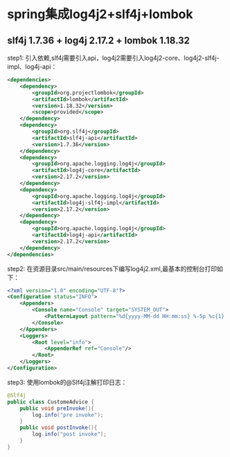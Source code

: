 # spring集成log4j2+slf4j+lombok
## slf4j 1.7.36 + log4j 2.17.2 + lombok 1.18.32
step1: 引入依赖,slf4j需要引入api，log4j2需要引入log4j2-core、log4j2-slf4j-impl、log4j-api：
```xml
<dependencies>
    <dependency>
        <groupId>org.projectlombok</groupId>
        <artifactId>lombok</artifactId>
        <version>1.18.32</version>
        <scope>provided</scope>
    </dependency>
    <dependency>
        <groupId>org.slf4j</groupId>
        <artifactId>slf4j-api</artifactId>
        <version>1.7.36</version>
    </dependency>
    <dependency>
        <groupId>org.apache.logging.log4j</groupId>
        <artifactId>log4j-core</artifactId>
        <version>2.17.2</version>
    </dependency>
    <dependency>
        <groupId>org.apache.logging.log4j</groupId>
        <artifactId>log4j-slf4j-impl</artifactId>
        <version>2.17.2</version>
    </dependency>
    <dependency>
        <groupId>org.apache.logging.log4j</groupId>
        <artifactId>log4j-api</artifactId>
        <version>2.17.2</version>
    </dependency>
</dependencies>
```
step2: 在资源目录src/main/resources下编写log4j2.xml,最基本的控制台打印如下：
```xml
<?xml version="1.0" encoding="UTF-8"?>
<Configuration status="INFO">
    <Appenders>
        <Console name="Console" target="SYSTEM_OUT">
            <PatternLayout pattern="%d{yyyy-MM-dd HH:mm:ss} %-5p %c{1}:%L - %m%n"/>
        </Console>
    </Appenders>
    <Loggers>
        <Root level="info">
            <AppenderRef ref="Console"/>
        </Root>
    </Loggers>
</Configuration>
```
step3: 使用lombok的@Slf4j注解打印日志：
```java
@Slf4j
public class CustomeAdvice {
    public void preInvoke(){
        log.info("pre invoke");
    }
    public void postInvoke(){
        log.info("post invoke");
    }
}
```